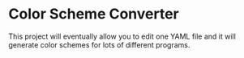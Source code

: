 # Color Scheme Converter

This project will eventually allow you to edit one YAML file and it will generate color schemes for lots of different programs.
